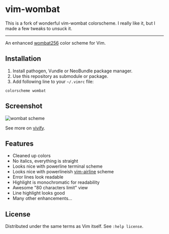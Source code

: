 # vim-wombat

This is a fork of wonderful vim-wombat colorscheme.  I really like it, but I made a few tweaks to unsuck it. 

------

An enhanced [wombat256](http://www.vim.org/scripts/script.php?script_id=2465) color scheme for Vim.

## Installation

1. Install pathogen, Vundle or NeoBundle package manager.
2. Use this repository as submodule or package.
3. Add following line to your `~/.vimrc` file:

```vim
colorscheme wombat
```

## Screenshot

![wombat scheme](http://i.imgur.com/7tXnQvy.png)

See more on [vivify](http://bytefluent.com/vivify/index.php?remote=github.com%2Fsheerun%2Fvim-wombat-scheme%2Fraw%2Fmaster%2Fcolors%2Fwombat.vim).

## Features

* Cleaned up colors
* No italics, everything is straight
* Looks nice with powerline terminal scheme
* Looks nice with powerlineish [vim-airline](https://github.com/bling/vim-airline) scheme
* Error lines look readable
* Highlight is monochromatic for readability
* Awesome "80 characters limit" view
* Line highlight looks good
* Many other enhancements...

## License

Distributed under the same terms as Vim itself. See `:help license`.
